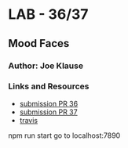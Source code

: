 # LAB - 36/37

## Mood Faces

### Author: Joe Klause

### Links and Resources
* [submission PR 36](https://github.com/JKlause/mood-faces/pull/1)
* [submission PR 37](https://github.com/JKlause/mood-faces/pull/2)
* [travis](https://travis-ci.com/JKlause/mood-faces/)

npm run start
go to localhost:7890
